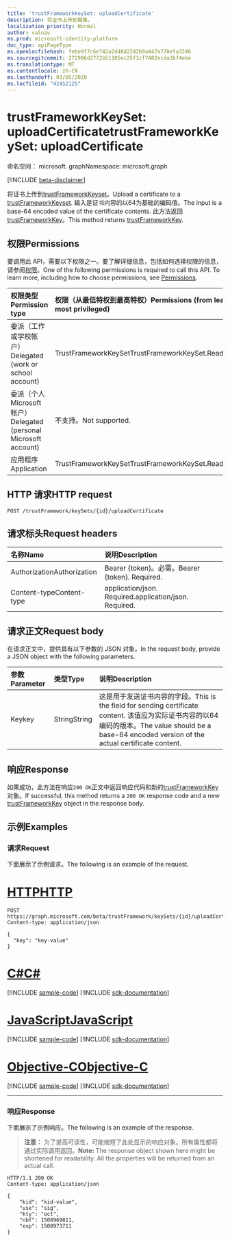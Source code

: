 ```yaml
---
title: 'trustFrameworkKeySet: uploadCertificate'
description: 将证书上传到键集。
localization_priority: Normal
author: valnav
ms.prod: microsoft-identity-platform
doc_type: apiPageType
ms.openlocfilehash: febe9f7c6e742a2d48d2242b9a447a778efa3246
ms.sourcegitcommit: 272996d2772b51105ec25f1cf7482ecda3b74ebe
ms.translationtype: MT
ms.contentlocale: zh-CN
ms.lasthandoff: 03/05/2020
ms.locfileid: "42452125"
---
```

# <a name="trustframeworkkeyset-uploadcertificate"></a><span data-ttu-id="8ffa6-103">trustFrameworkKeySet: uploadCertificate</span><span class="sxs-lookup"><span data-stu-id="8ffa6-103">trustFrameworkKeySet: uploadCertificate</span></span>

<span data-ttu-id="8ffa6-104">命名空间： microsoft. graph</span><span class="sxs-lookup"><span data-stu-id="8ffa6-104">Namespace: microsoft.graph</span></span>

[!INCLUDE [beta-disclaimer](../../includes/beta-disclaimer.md)]

<span data-ttu-id="8ffa6-105">将证书上传到[trustFrameworkKeyset](../resources/trustframeworkkeyset.md)。</span><span class="sxs-lookup"><span data-stu-id="8ffa6-105">Upload a certificate to a [trustFrameworkKeyset](../resources/trustframeworkkeyset.md).</span></span> <span data-ttu-id="8ffa6-106">输入是证书内容的以64为基础的编码值。</span><span class="sxs-lookup"><span data-stu-id="8ffa6-106">The input is a base-64 encoded value of the certificate contents.</span></span> <span data-ttu-id="8ffa6-107">此方法返回[trustFrameworkKey](../resources/trustframeworkkey.md)。</span><span class="sxs-lookup"><span data-stu-id="8ffa6-107">This method returns [trustFrameworkKey](../resources/trustframeworkkey.md).</span></span>

## <a name="permissions"></a><span data-ttu-id="8ffa6-108">权限</span><span class="sxs-lookup"><span data-stu-id="8ffa6-108">Permissions</span></span>

<span data-ttu-id="8ffa6-p102">要调用此 API，需要以下权限之一。要了解详细信息，包括如何选择权限的信息，请参阅[权限](/graph/permissions-reference)。</span><span class="sxs-lookup"><span data-stu-id="8ffa6-p102">One of the following permissions is required to call this API. To learn more, including how to choose permissions, see [Permissions](/graph/permissions-reference).</span></span>

| <span data-ttu-id="8ffa6-111">权限类型</span><span class="sxs-lookup"><span data-stu-id="8ffa6-111">Permission type</span></span>                        | <span data-ttu-id="8ffa6-112">权限（从最低特权到最高特权）</span><span class="sxs-lookup"><span data-stu-id="8ffa6-112">Permissions (from least to most privileged)</span></span> |
|:---------------------------------------|:--------------------------------------------|
| <span data-ttu-id="8ffa6-113">委派（工作或学校帐户）</span><span class="sxs-lookup"><span data-stu-id="8ffa6-113">Delegated (work or school account)</span></span>     | <span data-ttu-id="8ffa6-114">TrustFrameworkKeySet</span><span class="sxs-lookup"><span data-stu-id="8ffa6-114">TrustFrameworkKeySet.ReadWrite.All</span></span> |
| <span data-ttu-id="8ffa6-115">委派（个人 Microsoft 帐户）</span><span class="sxs-lookup"><span data-stu-id="8ffa6-115">Delegated (personal Microsoft account)</span></span> | <span data-ttu-id="8ffa6-116">不支持。</span><span class="sxs-lookup"><span data-stu-id="8ffa6-116">Not supported.</span></span> |
| <span data-ttu-id="8ffa6-117">应用程序</span><span class="sxs-lookup"><span data-stu-id="8ffa6-117">Application</span></span>                            | <span data-ttu-id="8ffa6-118">TrustFrameworkKeySet</span><span class="sxs-lookup"><span data-stu-id="8ffa6-118">TrustFrameworkKeySet.ReadWrite.All</span></span> |

## <a name="http-request"></a><span data-ttu-id="8ffa6-119">HTTP 请求</span><span class="sxs-lookup"><span data-stu-id="8ffa6-119">HTTP request</span></span>

<!-- { "blockType": "ignored" } -->

```http
POST /trustFramework/keySets/{id}/uploadCertificate
```

## <a name="request-headers"></a><span data-ttu-id="8ffa6-120">请求标头</span><span class="sxs-lookup"><span data-stu-id="8ffa6-120">Request headers</span></span>

| <span data-ttu-id="8ffa6-121">名称</span><span class="sxs-lookup"><span data-stu-id="8ffa6-121">Name</span></span>          | <span data-ttu-id="8ffa6-122">说明</span><span class="sxs-lookup"><span data-stu-id="8ffa6-122">Description</span></span>   |
|:--------------|:--------------|
| <span data-ttu-id="8ffa6-123">Authorization</span><span class="sxs-lookup"><span data-stu-id="8ffa6-123">Authorization</span></span> | <span data-ttu-id="8ffa6-p103">Bearer {token}。必需。</span><span class="sxs-lookup"><span data-stu-id="8ffa6-p103">Bearer {token}. Required.</span></span> |
|<span data-ttu-id="8ffa6-126">Content-type</span><span class="sxs-lookup"><span data-stu-id="8ffa6-126">Content-type</span></span> | <span data-ttu-id="8ffa6-p104">application/json. Required.</span><span class="sxs-lookup"><span data-stu-id="8ffa6-p104">application/json. Required.</span></span> |

## <a name="request-body"></a><span data-ttu-id="8ffa6-129">请求正文</span><span class="sxs-lookup"><span data-stu-id="8ffa6-129">Request body</span></span>

<span data-ttu-id="8ffa6-130">在请求正文中，提供具有以下参数的 JSON 对象。</span><span class="sxs-lookup"><span data-stu-id="8ffa6-130">In the request body, provide a JSON object with the following parameters.</span></span>

| <span data-ttu-id="8ffa6-131">参数</span><span class="sxs-lookup"><span data-stu-id="8ffa6-131">Parameter</span></span>    | <span data-ttu-id="8ffa6-132">类型</span><span class="sxs-lookup"><span data-stu-id="8ffa6-132">Type</span></span>        | <span data-ttu-id="8ffa6-133">说明</span><span class="sxs-lookup"><span data-stu-id="8ffa6-133">Description</span></span> |
|:-------------|:------------|:------------|
|<span data-ttu-id="8ffa6-134">Key</span><span class="sxs-lookup"><span data-stu-id="8ffa6-134">key</span></span>|<span data-ttu-id="8ffa6-135">String</span><span class="sxs-lookup"><span data-stu-id="8ffa6-135">String</span></span>| <span data-ttu-id="8ffa6-136">这是用于发送证书内容的字段。</span><span class="sxs-lookup"><span data-stu-id="8ffa6-136">This is the field for sending certificate content.</span></span> <span data-ttu-id="8ffa6-137">该值应为实际证书内容的以64编码的版本。</span><span class="sxs-lookup"><span data-stu-id="8ffa6-137">The value should be a base-64 encoded version of the actual certificate content.</span></span> |

## <a name="response"></a><span data-ttu-id="8ffa6-138">响应</span><span class="sxs-lookup"><span data-stu-id="8ffa6-138">Response</span></span>

<span data-ttu-id="8ffa6-139">如果成功，此方法在响应`200 OK`正文中返回响应代码和新的[trustFrameworkKey](../resources/trustframeworkkey.md)对象。</span><span class="sxs-lookup"><span data-stu-id="8ffa6-139">If successful, this method returns a `200 OK` response code and a new [trustFrameworkKey](../resources/trustframeworkkey.md) object in the response body.</span></span>

## <a name="examples"></a><span data-ttu-id="8ffa6-140">示例</span><span class="sxs-lookup"><span data-stu-id="8ffa6-140">Examples</span></span>

### <a name="request"></a><span data-ttu-id="8ffa6-141">请求</span><span class="sxs-lookup"><span data-stu-id="8ffa6-141">Request</span></span>

<span data-ttu-id="8ffa6-142">下面展示了示例请求。</span><span class="sxs-lookup"><span data-stu-id="8ffa6-142">The following is an example of the request.</span></span>

# <a name="http"></a>[<span data-ttu-id="8ffa6-143">HTTP</span><span class="sxs-lookup"><span data-stu-id="8ffa6-143">HTTP</span></span>](#tab/http)
<!-- {
  "blockType": "request",
  "name": "trustframeworkkeyset_uploadcertificate"
}-->

```http
POST https://graph.microsoft.com/beta/trustFramework/keySets/{id}/uploadCertificate
Content-type: application/json

{
  "key": "key-value"
}
```
# <a name="c"></a>[<span data-ttu-id="8ffa6-144">C#</span><span class="sxs-lookup"><span data-stu-id="8ffa6-144">C#</span></span>](#tab/csharp)
[!INCLUDE [sample-code](../includes/snippets/csharp/trustframeworkkeyset-uploadcertificate-csharp-snippets.md)]
[!INCLUDE [sdk-documentation](../includes/snippets/snippets-sdk-documentation-link.md)]

# <a name="javascript"></a>[<span data-ttu-id="8ffa6-145">JavaScript</span><span class="sxs-lookup"><span data-stu-id="8ffa6-145">JavaScript</span></span>](#tab/javascript)
[!INCLUDE [sample-code](../includes/snippets/javascript/trustframeworkkeyset-uploadcertificate-javascript-snippets.md)]
[!INCLUDE [sdk-documentation](../includes/snippets/snippets-sdk-documentation-link.md)]

# <a name="objective-c"></a>[<span data-ttu-id="8ffa6-146">Objective-C</span><span class="sxs-lookup"><span data-stu-id="8ffa6-146">Objective-C</span></span>](#tab/objc)
[!INCLUDE [sample-code](../includes/snippets/objc/trustframeworkkeyset-uploadcertificate-objc-snippets.md)]
[!INCLUDE [sdk-documentation](../includes/snippets/snippets-sdk-documentation-link.md)]

---


### <a name="response"></a><span data-ttu-id="8ffa6-147">响应</span><span class="sxs-lookup"><span data-stu-id="8ffa6-147">Response</span></span>

<span data-ttu-id="8ffa6-148">下面展示了示例响应。</span><span class="sxs-lookup"><span data-stu-id="8ffa6-148">The following is an example of the response.</span></span>

> <span data-ttu-id="8ffa6-p106">**注意：** 为了提高可读性，可能缩短了此处显示的响应对象。所有属性都将通过实际调用返回。</span><span class="sxs-lookup"><span data-stu-id="8ffa6-p106">**Note:** The response object shown here might be shortened for readability. All the properties will be returned from an actual call.</span></span>

<!-- {
  "blockType": "response",
  "truncated": true,
  "@odata.type": "microsoft.graph.trustFrameworkKey"
} -->

```http
HTTP/1.1 200 OK
Content-type: application/json

{
    "kid": "kid-value",
    "use": "sig",
    "kty": "oct",
    "nbf": 1508969811,
    "exp": 1508973711
}
```

<!-- uuid: 16cd6b66-4b1a-43a1-adaf-3a886856ed98
2019-02-04 14:57:30 UTC -->
<!-- {
  "type": "#page.annotation",
  "description": "trustFrameworkKeySet: uploadCertificate",
  "keywords": "",
  "section": "documentation",
  "tocPath": ""
}-->
